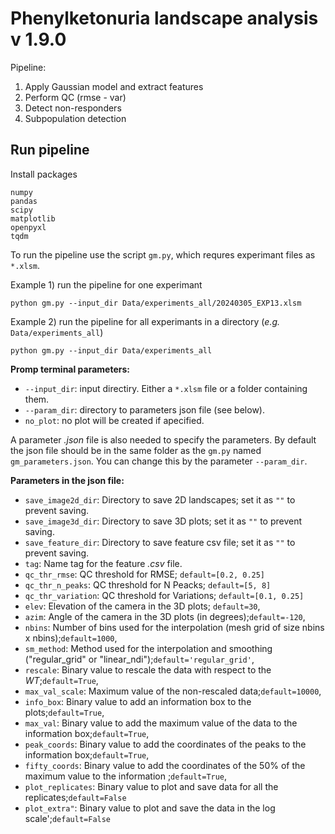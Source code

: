 # Phenylketonuria landscape analysis v 1.9.0

Pipeline:
1. Apply Gaussian model and extract features
2. Perform QC (rmse - var)
3. Detect non-responders
4. Subpopulation detection

## Run pipeline

Install packages
```
numpy
pandas
scipy
matplotlib
openpyxl
tqdm
```
To run the pipeline use the script ```gm.py```, which requres experimant files as ```*.xlsm```.

Example 1) run the pipeline for one experimant
```
python gm.py --input_dir Data/experiments_all/20240305_EXP13.xlsm
```
Example 2) run the pipeline for all experimants in a directory (*e.g.* ```Data/experiments_all```)
```
python gm.py --input_dir Data/experiments_all
```

**Promp terminal parameters:**
* ```--input_dir```: input directiry. Either a ```*.xlsm``` file or a folder containing them.
* ```--param_dir```: directory to parameters json file (see below).
* ```no_plot```: no plot will be created if apecified.

A parameter *.json* file is also needed to specify the parameters. By default the json file should be in the same folder as the ```gm.py``` named ```gm_parameters.json```. You can change this by the parameter ```--param_dir```.

**Parameters in the json file:**
* ```save_image2d_dir```: Directory to save 2D landscapes; set it as ```""``` to prevent saving.
* ```save_image3d_dir```: Directory to save 3D plots; set it as ```""``` to prevent saving.
* ```save_feature_dir```: Directory to save feature csv file; set it as ```""``` to prevent saving.
* ```tag```: Name tag for the feature *.csv* file.
* ```qc_thr_rmse```: QC threshold for RMSE;  ```default=[0.2, 0.25]```
* ```qc_thr_n_peaks```: QC threshold for N Peacks; ```default=[5, 8]```
* ```qc_thr_variation```: QC threshold for Variations; ```default=[0.1, 0.25]```
* ```elev```: Elevation of the camera in the 3D plots; ```default=30```,
* ```azim```: Angle of the camera in the 3D plots (in degrees);```default=-120```,
* ```nbins```: Number of bins used for the interpolation (mesh grid of size nbins x nbins);```default=1000```,
* ```sm_method```: Method used for the interpolation and smoothing ("regular_grid" or "linear_ndi");```default='regular_grid'```,
* ```rescale```: Binary value to rescale the data with respect to the *WT*;```default=True```,
* ```max_val_scale```: Maximum value of the non-rescaled data;```default=10000```,
* ```info_box```: Binary value to add an information box to the plots;```default=True```,
* ```max_val```: Binary value to add the maximum value of the data to the information box;```default=True```,
* ```peak_coords```: Binary value to add the coordinates of the peaks to the information box;```default=True```,
* ```fifty_coords```: Binary value to add the coordinates of the 50% of the maximum value to the information ;```default=True```,
* ```plot_replicates```: Binary value to plot and save data for all the replicates;```default=False```
* ```plot_extra"```: Binary value to plot and save the data in the log scale';```default=False```

